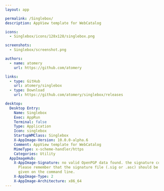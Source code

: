 ```yaml
---
layout: app

permalink: /Singlebox/
description: AppView template for WebCatalog

icons:
  - Singlebox/icons/128x128/singlebox.png

screenshots:
  - Singlebox/screenshot.png

authors:
  - name: atomery
    url: https://github.com/atomery

links:
  - type: GitHub
    url: atomery/singlebox
  - type: Download
    url: https://github.com/atomery/singlebox/releases

desktop:
  Desktop Entry:
    Name: Singlebox
    Exec: AppRun
    Terminal: false
    Type: Application
    Icon: singlebox
    StartupWMClass: Singlebox
    X-AppImage-Version: 10.0.0-alpha.6
    Comment: AppView template for WebCatalog
    MimeType: x-scheme-handler/https
    Categories: Utility
  AppImageHub:
    X-AppImage-Signature: no valid OpenPGP data found. the signature could not be verified.
      Please remember that the signature file (.sig or .asc) should be the first file
      given on the command line.
    X-AppImage-Type: 2
    X-AppImage-Architecture: x86_64
---
```

